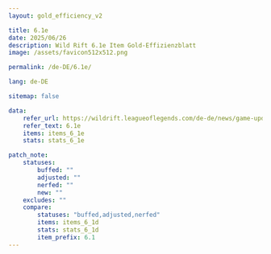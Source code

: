 ```yaml
---
layout: gold_efficiency_v2

title: 6.1e
date: 2025/06/26
description: Wild Rift 6.1e Item Gold-Effizienzblatt
image: /assets/favicon512x512.png

permalink: /de-DE/6.1e/

lang: de-DE

sitemap: false

data:
    refer_url: https://wildrift.leagueoflegends.com/de-de/news/game-updates/wild-rift-patch-notes-6-1e/
    refer_text: 6.1e
    items: items_6_1e
    stats: stats_6_1e

patch_note:
    statuses:
        buffed: ""
        adjusted: ""
        nerfed: ""
        new: ""
    excludes: ""
    compare:
        statuses: "buffed,adjusted,nerfed"
        items: items_6_1d
        stats: stats_6_1d
        item_prefix: 6.1
---
```

